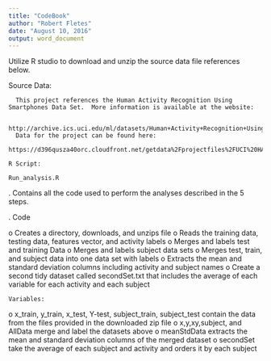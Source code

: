 ```yaml
---
title: "CodeBook"
author: "Robert Fletes"
date: "August 10, 2016"
output: word_document
---
```




Utilize R studio to download and unzip the source data file references below.  


Source Data: 
      
      This project references the Human Activity Recognition Using Smartphones Data Set.  More information is available at the website: 
      
      http://archive.ics.uci.edu/ml/datasets/Human+Activity+Recognition+Using+Smartphones.
      Data for the project can be found here: 
        https://d396qusza40orc.cloudfront.net/getdata%2Fprojectfiles%2FUCI%20HAR%20Dataset.zip.
    
    R Script:
    
    Run_analysis.R 
.	Contains all the code used to perform the analyses described in the 5 steps.

.	Code

o	  Creates a directory, downloads, and unzips file
o	  Reads the training data, testing data, features  vector, and activity labels 
o	  Merges and labels test and training Data
o	  Merges and labels subject data sets 
o	  Merges test, train, and subject data into one data set with labels
o	  Extracts the mean and standard deviation columns including activity and subject names 
o	  Create a second tidy dataset called secondSet.txt that includes the average of each variable for each activity and each subject 
    
    Variables:
    
o x_train, y_train, x_test, Y-test, subject_train, subject_test contain the data from the files provided in the downloaded zip file
o x,y,xy,subject, and AllData merge and label the datasets above 
o meanStdData extracts the mean and standard deviation columns of the merged dataset 
o secondSet take the average of each subject and activity and orders it by each subject 

    
     
      

